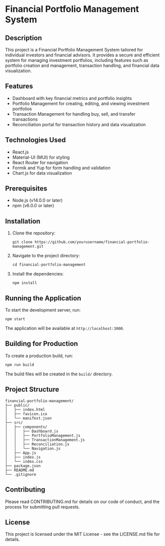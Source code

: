 # Financial Portfolio Management System

## Description

This project is a Financial Portfolio Management System tailored for individual investors and financial advisors. It provides a secure and efficient system for managing investment portfolios, including features such as portfolio creation and management, transaction handling, and financial data visualization.

## Features

- Dashboard with key financial metrics and portfolio insights
- Portfolio Management for creating, editing, and viewing investment portfolios
- Transaction Management for handling buy, sell, and transfer transactions
- Reconciliation portal for transaction history and data visualization

## Technologies Used

- React.js
- Material-UI (MUI) for styling
- React Router for navigation
- Formik and Yup for form handling and validation
- Chart.js for data visualization

## Prerequisites

- Node.js (v14.0.0 or later)
- npm (v6.0.0 or later)

## Installation

1. Clone the repository:
   ```
   git clone https://github.com/yourusername/financial-portfolio-management.git
   ```
2. Navigate to the project directory:
   ```
   cd financial-portfolio-management
   ```
3. Install the dependencies:
   ```
   npm install
   ```

## Running the Application

To start the development server, run:

```
npm start
```

The application will be available at `http://localhost:3000`.

## Building for Production

To create a production build, run:

```
npm run build
```

The build files will be created in the `build/` directory.

## Project Structure

```
financial-portfolio-management/
├── public/
│   ├── index.html
│   ├── favicon.ico
│   └── manifest.json
├── src/
│   ├── components/
│   │   ├── Dashboard.js
│   │   ├── PortfolioManagement.js
│   │   ├── TransactionManagement.js
│   │   ├── Reconciliation.js
│   │   └── Navigation.js
│   ├── App.js
│   ├── index.js
│   └── index.css
├── package.json
├── README.md
└── .gitignore
```

## Contributing

Please read CONTRIBUTING.md for details on our code of conduct, and the process for submitting pull requests.

## License

This project is licensed under the MIT License - see the LICENSE.md file for details.
